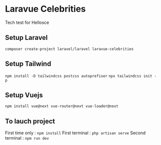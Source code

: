 # Laravue Celebrities
Tech test for Hellosce

## Setup Laravel
```composer create-project laravel/laravel laravue-celebrities```

## Setup Tailwind
```npm install -D tailwindcss postcss autoprefixer```
```npx tailwindcss init -p```

## Setup Vuejs
```npm install vue@next vue-router@next vue-loader@next```

## To lauch project 
First time only :
```npm install```
First terminal :
```php artisan serve```
Second terminal : 
```npm run dev```
